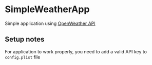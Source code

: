 # SimpleWeatherApp

Simple application using [OpenWeather API](https://openweathermap.org/api)

## Setup notes
For application to work properly, you need to add a valid API key to `config.plist` file
